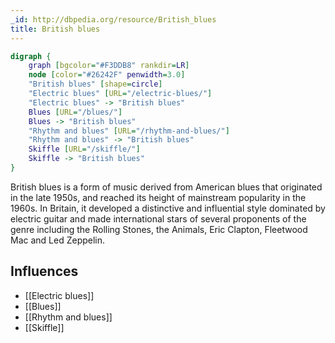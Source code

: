```yaml
---
_id: http://dbpedia.org/resource/British_blues
title: British blues
---
```


```dot
digraph {
	graph [bgcolor="#F3DDB8" rankdir=LR]
	node [color="#26242F" penwidth=3.0]
	"British blues" [shape=circle]
	"Electric blues" [URL="/electric-blues/"]
	"Electric blues" -> "British blues"
	Blues [URL="/blues/"]
	Blues -> "British blues"
	"Rhythm and blues" [URL="/rhythm-and-blues/"]
	"Rhythm and blues" -> "British blues"
	Skiffle [URL="/skiffle/"]
	Skiffle -> "British blues"
}
```

British blues is a form of music derived from American blues that originated in the late 1950s, and reached its height of mainstream popularity in the 1960s. In Britain, it developed a distinctive and influential style dominated by electric guitar and made international stars of several proponents of the genre including the Rolling Stones, the Animals, Eric Clapton, Fleetwood Mac and Led Zeppelin.

## Influences
- [[Electric blues]]
- [[Blues]]
- [[Rhythm and blues]]
- [[Skiffle]]
